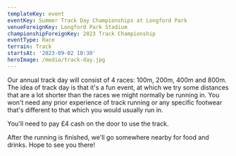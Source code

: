```yaml
---
templateKey: event
eventKey: Summer Track Day Championships at Longford Park
venueForeignKey: Longford Park Stadium
championshipForeignKey: 2023 Track Championship
eventType: Race
terrain: Track
startsAt: '2023-09-02 10:30'
heroImage: /media/track-day.jpg
---
```

Our annual track day will consist of 4 races: 100m, 200m, 400m and 800m. 
The idea of track day is that it's a fun event, at which we try some distances that are 
a lot shorter than the races we might normally be running in. 
You won't need any prior experience of track running or any specific footwear that's 
different to that which you would usually run in.

You'll need to pay £4 cash on the door to use the track.

After the running is finished, we'll go somewhere nearby for food and drinks. Hope to see you there!